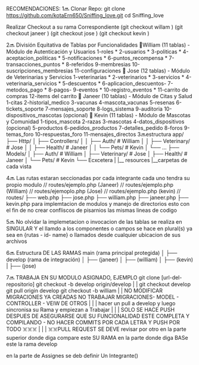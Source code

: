 RECOMENDACIONES:
1🔜
Clonar Repo:
git clone https://github.com/kotaErn650/Sniffing_love.git
cd Sniffing_love

Realizar Checkout a su rama Correspondiente 
(git checkout willam )
(git checkout janeer )
(git checkout jose )
(git checkout kevin )

2🔜 División Equitativa de Tablas por Funcionalidades
        🥸William (11 tablas) - Módulo de Autenticación y Usuarios
        1-roles *
        2-usuarios *
        3-politicas *
        4-aceptacion_politicas *
        5-notificaciones *
        6-puntos_recompensa *
        7-transacciones_puntos *
        8-referidos
        9-membresias
        10-suscripciones_membresias
        11-configuraciones
        🥸
        Jose (12 tablas) - Módulo de Veterinarias y Servicios
        1-veterinarias  *
        2-veterinarios  *
        3-servicios     *
        4-veterinaria_servicios *
        5-descuentos    *
        6-aplicacion_descuentos-
        7-metodos_pago  *
        8-pagos-
        9-eventos       *
        10-registro_eventos     *
        11-carrito de compras
        12-items del carrito
        🥸
        Janeer (10 tablas) - Módulo de Citas y Salud
        1-citas
        2-historial_medico
        3-vacunas
        4-mascota_vacunas
        5-resenas
        6-tickets_soporte
        7-mensajes_soporte
        8-logs_sistema
        9-auditoria
        10-dispositivos_mascotas (opcional)
        🥸
        Kevin (11 tablas) - Módulo de Mascotas y Comunidad
        1-tipos_mascota
        2-razas
        3-mascotas
        4-datos_dispositivos (opcional)
        5-productos
        6-pedidos_productos
        7-detalles_pedido
        8-foros
        9-temas_foro
        10-respuestas_foro
        11-mensajes_directos
3🔜estructura
app/
├── Http/
│   ├── Controllers/
│   │   ├── Auth/         # William
│   │   ├── Veterinary/   # Jose
│   │   ├── Health/       # Janeer
│   │   └── Pets/         # Kevin
│   └── ...
├── Models/
│   ├── Auth/             # William
│   ├── Veterinary/       # Jose
│   ├── Health/           # Janeer
│   └── Pets/             # Kevin
└── Ecxcetera
|
|__ resources
            |__carpetas de cada vista


4🔜
Las rutas estaran seccionadas por cada integrante cada uno tendra su propio modulo
// routes/ejemplo.php (Janeer)
// routes/ejemplo.php (William)
// routes/ejemoplo.php (Jose)
// routes/ejemplo.php (kevin)
//
routes/
├── web.php
├── jose.php
├── william.php
├── janeer.php
├── kevin.php
para implemtacion de modulos y manejo de directorios
esto con el fin de no crear confliscos de pisarnios las mismas lineas de codigo



5🔜
No olvidar la implemetacion o invocacion de las tablas se realiza en SINGULAR Y
el llamdo a los componentes o campos se hace en plural(s) ya sea en {rutas - id- name}
o llamados desde cualquier ubicacion de sus archivos

6🔜 
Estructura DE LAS RAMAS
main (rama principal protegida)
│
├── develop (rama de integración)
│
├── (janeer)
│
├── (william)
│
├── (kevin)
|
├── (jose)

7🔜
TRABAJA EN SU MODULO ASIGNADO, 
EJEMPLO
git clone [url-del-repositorio]
git checkout -b develop origin/develop
|
|
git checkout develop
git pull origin develop
git checkout -b william
|
|
NO MODIFICAR MIGRACIONES YA CREADAS
NO TRABAJAR MIGRACIONES- MODEL - CONTROLLER - VEIW DE OTROS
|
|
|
hacer un pull a develop y luego sincronisa su Rama y empiezan a Trabajar
|
|
|
SOLO SE HACE PUSH DESPUES DE ASEGURARSE QUE SU FUNCIONALIDAD ESTE COMPLETA Y COMPILANDO - NO HACER COMMITS POR CADA LETRA Y PUSH POR TODO ☠️☠️☠️
|
|
|
☠️☠️PULL REQUEST
SE DEVE revisar por otro
en la parte superior donde diga compare este SU RAMA
en la parte donde diga BASe este la rama develop

en la parte de Assignes se deb definir Un Integrante()
